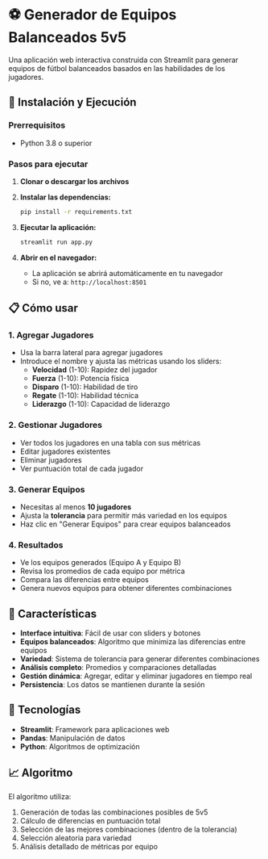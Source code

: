 # ⚽ Generador de Equipos Balanceados 5v5

Una aplicación web interactiva construida con Streamlit para generar equipos de fútbol balanceados basados en las habilidades de los jugadores.

## 🚀 Instalación y Ejecución

### Prerrequisitos
- Python 3.8 o superior

### Pasos para ejecutar

1. **Clonar o descargar los archivos**
2. **Instalar las dependencias:**
   ```bash
   pip install -r requirements.txt
   ```

3. **Ejecutar la aplicación:**
   ```bash
   streamlit run app.py
   ```

4. **Abrir en el navegador:**
   - La aplicación se abrirá automáticamente en tu navegador
   - Si no, ve a: `http://localhost:8501`

## 📋 Cómo usar

### 1. Agregar Jugadores
- Usa la barra lateral para agregar jugadores
- Introduce el nombre y ajusta las métricas usando los sliders:
  - **Velocidad** (1-10): Rapidez del jugador
  - **Fuerza** (1-10): Potencia física
  - **Disparo** (1-10): Habilidad de tiro
  - **Regate** (1-10): Habilidad técnica
  - **Liderazgo** (1-10): Capacidad de liderazgo

### 2. Gestionar Jugadores
- Ver todos los jugadores en una tabla con sus métricas
- Editar jugadores existentes
- Eliminar jugadores
- Ver puntuación total de cada jugador

### 3. Generar Equipos
- Necesitas al menos **10 jugadores**
- Ajusta la **tolerancia** para permitir más variedad en los equipos
- Haz clic en "Generar Equipos" para crear equipos balanceados

### 4. Resultados
- Ve los equipos generados (Equipo A y Equipo B)
- Revisa los promedios de cada equipo por métrica
- Compara las diferencias entre equipos
- Genera nuevos equipos para obtener diferentes combinaciones

## 🎯 Características

- **Interface intuitiva**: Fácil de usar con sliders y botones
- **Equipos balanceados**: Algoritmo que minimiza las diferencias entre equipos
- **Variedad**: Sistema de tolerancia para generar diferentes combinaciones
- **Análisis completo**: Promedios y comparaciones detalladas
- **Gestión dinámica**: Agregar, editar y eliminar jugadores en tiempo real
- **Persistencia**: Los datos se mantienen durante la sesión

## 🔧 Tecnologías

- **Streamlit**: Framework para aplicaciones web
- **Pandas**: Manipulación de datos
- **Python**: Algoritmos de optimización

## 📈 Algoritmo

El algoritmo utiliza:
1. Generación de todas las combinaciones posibles de 5v5
2. Cálculo de diferencias en puntuación total
3. Selección de las mejores combinaciones (dentro de la tolerancia)
4. Selección aleatoria para variedad
5. Análisis detallado de métricas por equipo 